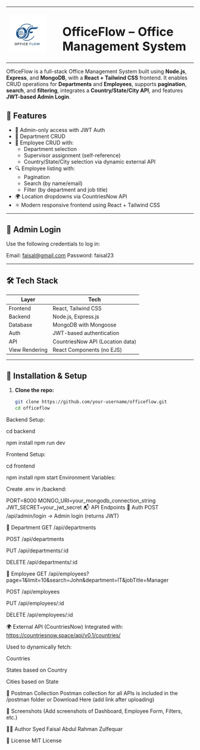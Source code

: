 <table width="100%">
  <tr>
    <td align="left" width="120">
      <img src="frontend/src/assets/logo.png" alt="OfficeFlow Logo" width="100">
    </td>
    <td>
      <h1 style="font-size: 2rem; margin-left: 10px;">OfficeFlow – Office Management System</h1>
    </td>
  </tr>
</table>

OfficeFlow is a full-stack Office Management System built using **Node.js**, **Express**, and **MongoDB**, with a **React + Tailwind CSS** frontend. It enables CRUD operations for **Departments** and **Employees**, supports **pagination**, **search**, and **filtering**, integrates a **Country/State/City API**, and features **JWT-based Admin Login**.

## 🌟 Features

- 🔐 Admin-only access with JWT Auth
- 🏢 Department CRUD
- 👤 Employee CRUD with:
  - Department selection
  - Supervisor assignment (self-reference)
  - Country/State/City selection via dynamic external API
- 🔍 Employee listing with:
  - Pagination
  - Search (by name/email)
  - Filter (by department and job title)
- 🌍 Location dropdowns via CountriesNow API
- ⚛️ Modern responsive frontend using React + Tailwind CSS

---

## 🔑 Admin Login

Use the following credentials to log in:

Email: faisal@gmail.com
Password: faisal23


---

## 🛠️ Tech Stack

| Layer         | Tech                             |
|--------------|----------------------------------|
| Frontend      | React, Tailwind CSS              |
| Backend       | Node.js, Express.js              |
| Database      | MongoDB with Mongoose            |
| Auth          | JWT-based authentication         |
| API           | CountriesNow API (Location data) |
| View Rendering| React Components (no EJS)        |

---

## 🚀 Installation & Setup

1. **Clone the repo:**
   ```bash
   git clone https://github.com/your-username/officeflow.git
   cd officeflow
Backend Setup:

cd backend

npm install
npm run dev


Frontend Setup:

cd frontend

npm install
npm start
Environment Variables:

Create .env in /backend:

PORT=8000
MONGO_URI=your_mongodb_connection_string
JWT_SECRET=your_jwt_secret
📬 API Endpoints
🔐 Auth
POST /api/admin/login → Admin login (returns JWT)

🏢 Department
GET /api/departments

POST /api/departments

PUT /api/departments/:id

DELETE /api/departments/:id

👤 Employee
GET /api/employees?page=1&limit=10&search=John&department=IT&jobTitle=Manager

POST /api/employees

PUT /api/employees/:id

DELETE /api/employees/:id

🌍 External API (CountriesNow)
Integrated with: https://countriesnow.space/api/v0.1/countries/

Used to dynamically fetch:

Countries

States based on Country

Cities based on State

📮 Postman Collection
Postman collection for all APIs is included in the /postman folder or Download Here (add link after uploading)

📸 Screenshots
(Add screenshots of Dashboard, Employee Form, Filters, etc.)


🧑‍💻 Author
Syed Faisal Abdul Rahman Zulfequar


📜 License
MIT License
